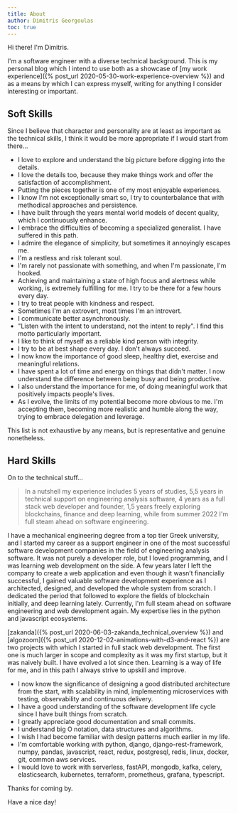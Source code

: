 ```yaml
---
title: About
author: Dimitris Georgoulas
toc: true
---
```


Hi there! I'm Dimitris.

I'm a software engineer with a diverse technical background. This is my personal blog which I intend to use both as a showcase of
[my work experience]({% post_url 2020-05-30-work-experience-overview %}) and as
a means by which I can express myself, writing for anything I consider interesting or important.

## Soft Skills
Since I believe that character and personality are at least as important as the technical skills, I think it would be more appropriate
if I would start from there...

- I love to explore and understand the big picture before digging into the details.
- I love the details too, because they make things work and offer the satisfaction of accomplishment.
- Putting the pieces together is one of my most enjoyable experiences.
- I know I'm not exceptionally smart so, I try to counterbalance that with methodical approaches and persistence.
- I have built through the years mental world models of decent quality, which I continuously enhance.
- I embrace the difficulties of becoming a specialized generalist. I have suffered in this path.
- I admire the elegance of simplicity, but sometimes it annoyingly escapes me.
- I'm a restless and risk tolerant soul.
- I'm rarely not passionate with something, and when I'm passionate, I'm hooked.
- Achieving and maintaining a state of high focus and alertness while working, is extremely fulfilling for me. I try to be there for a few hours every day.
- I try to treat people with kindness and respect.
- Sometimes I'm an extrovert, most times I'm an introvert.
- I communicate better asynchronously.
- "Listen with the intent to understand, not the intent to reply". I find this motto particularly important.
- I like to think of myself as a reliable kind person with integrity.
- I try to be at best shape every day. I don't always succeed.
- I now know the importance of good sleep, healthy diet, exercise and meaningful relations.
- I have spent a lot of time and energy on things that didn't matter. I now understand the difference between being busy and being productive.
- I also understand the importance for me, of doing meaningful work that positively impacts people's lives.
- As I evolve, the limits of my potential become more obvious to me.
I'm accepting them, becoming more realistic and humble along the way, trying to embrace delegation and leverage.

This list is not exhaustive by any means, but is representative and genuine nonetheless.

## Hard Skills
On to the technical stuff...

>In a nutshell my experience includes 5 years of studies, 5,5 years in technical support on engineering analysis software,
>4 years as a full stack web developer and founder,
>1,5 years freely exploring blockchains, finance and deep learning, while from summer 2022 I'm full steam ahead on software engineering.

I have a mechanical engineering degree from a
top tier Greek university, and I started my career as a support engineer in one of the most successful software
development companies in the field of engineering analysis software. It was not purely a developer role,
but I loved programming, and I was learning web development on the side.
A few years later I left the company to create a web application and even though it wasn’t financially successful,
I gained valuable software development experience as I architected, designed, and developed the whole system from scratch.
I dedicated the period that followed to explore the fields of blockchain initially, and deep learning lately.
Currently, I'm full steam ahead on software engineering and web development again. My expertise lies in the python
and javascript ecosystems.

[zakanda]({% post_url 2020-06-03-zakanda_technical_overview %}) and
[algozoom]({% post_url 2020-12-02-animations-with-d3-and-react %}) are two projects with which I started in full
stack web development. The first one is much larger in scope and complexity as it was my first startup,
but it was naively built. I have evolved a lot since then. Learning is a way of life for me,
and in this path I always strive to upskill and improve.

- I now know the significance of designing a good distributed architecture from the start, with scalability in mind,
implementing microservices with testing, observability and continuous delivery.
- I have a good understanding of the software development life cycle since I have built things from scratch.
- I greatly appreciate good documentation and small commits.
- I understand big O notation, data structures and algorithms.
- I wish I had become familiar with design patterns much earlier in my life.
- I'm comfortable working with
python, django, django-rest-framework, numpy, pandas, javascript, react, redux, postgresql, redis, linux, docker, git, common aws services.
- I would love to work with
serverless, fastAPI, mongodb, kafka, celery, elasticsearch, kubernetes, terraform, prometheus, grafana, typescript.

Thanks for coming by.

Have a nice day!